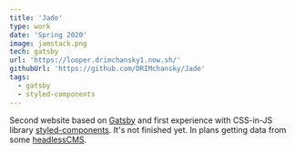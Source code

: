 ```yaml
---
title: 'Jade'
type: work
date: 'Spring 2020'
image: jamstack.png
tech: gatsby
url: 'https://looper.drimchansky1.now.sh/'
githubUrl: 'https://github.com/DRIMchansky/Jade'
tags:
  - gatsby
  - styled-components
---
```


Second website based on [Gatsby](https://www.gatsbyjs.org/) and first experience with CSS-in-JS library [styled-components](https://styled-components.com/). It's not finished yet. In plans getting data from some [headlessCMS](https://www.wikiwand.com/en/Headless_content_management_system).
